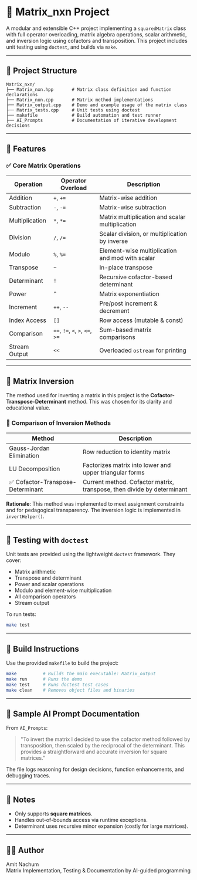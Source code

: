 # 🧮 Matrix_nxn Project

A modular and extensible C++ project implementing a `squaredMatrix` class with full operator overloading, matrix algebra operations, scalar arithmetic, and inversion logic using cofactors and transposition. This project includes unit testing using `doctest`, and builds via `make`.

---

## 📁 Project Structure

```
Matrix_nxn/
├── Matrix_nxn.hpp       # Matrix class definition and function declarations
├── Matrix_nxn.cpp       # Matrix method implementations
├── Matrix_output.cpp    # Demo and example usage of the matrix class
├── Matrix_tests.cpp     # Unit tests using doctest
├── makefile             # Build automation and test runner
├── AI_Prompts           # Documentation of iterative development decisions
```

---

## 🚀 Features

### ✅ Core Matrix Operations

| Operation        | Operator Overload | Description                                  |
|------------------|-------------------|----------------------------------------------|
| Addition         | `+`, `+=`         | Matrix-wise addition                         |
| Subtraction      | `-`, `-=`         | Matrix-wise subtraction                      |
| Multiplication   | `*`, `*=`         | Matrix multiplication and scalar multiplication |
| Division         | `/`, `/=`         | Scalar division, or multiplication by inverse |
| Modulo           | `%`, `%=`         | Element-wise multiplication and mod with scalar |
| Transpose        | `~`               | In-place transpose                           |
| Determinant      | `!`               | Recursive cofactor-based determinant         |
| Power            | `^`               | Matrix exponentiation                        |
| Increment        | `++`, `--`        | Pre/post increment & decrement               |
| Index Access     | `[]`              | Row access (mutable & const)                 |
| Comparison       | `==`, `!=`, `<`, `>`, `<=`, `>=` | Sum-based matrix comparisons         |
| Stream Output    | `<<`              | Overloaded `ostream` for printing            |

---

## 🧠 Matrix Inversion

The method used for inverting a matrix in this project is the **Cofactor-Transpose-Determinant** method. This was chosen for its clarity and educational value.

### 🧪 Comparison of Inversion Methods

| Method                         | Description                                              |
|--------------------------------|----------------------------------------------------------|
| Gauss-Jordan Elimination       | Row reduction to identity matrix                         |
| LU Decomposition               | Factorizes matrix into lower and upper triangular forms  |
| ✅ Cofactor-Transpose-Determinant | Current method. Cofactor matrix, transpose, then divide by determinant |

**Rationale**: This method was implemented to meet assignment constraints and for pedagogical transparency. The inversion logic is implemented in `invertHelper()`.

---

## 🧪 Testing with `doctest`

Unit tests are provided using the lightweight `doctest` framework. They cover:

- Matrix arithmetic
- Transpose and determinant
- Power and scalar operations
- Modulo and element-wise multiplication
- All comparison operators
- Stream output

To run tests:
```bash
make test
```

---

## 🔧 Build Instructions

Use the provided `makefile` to build the project:

```bash
make          # Builds the main executable: Matrix_output
make run      # Runs the demo
make test     # Runs doctest test cases
make clean    # Removes object files and binaries
```

---

## 🧩 Sample AI Prompt Documentation

From `AI_Prompts`:
> "To invert the matrix I decided to use the cofactor method followed by transposition, then scaled by the reciprocal of the determinant. This provides a straightforward and accurate inversion for square matrices."

The file logs reasoning for design decisions, function enhancements, and debugging traces.

---

## 📌 Notes

- Only supports **square matrices**.
- Handles out-of-bounds access via runtime exceptions.
- Determinant uses recursive minor expansion (costly for large matrices).

---

## 👨‍💻 Author

Amit Nachum  
Matrix Implementation, Testing & Documentation by AI-guided programming